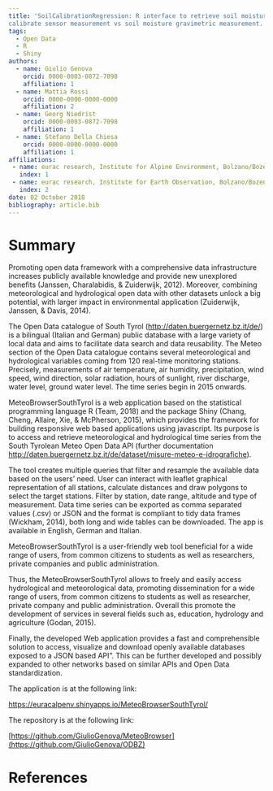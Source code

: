 ```yaml
---
title: 'SoilCalibrationRegression: R interface to retrieve soil moisture regression to
calibrate sensor measurement vs soil moisture gravimetric measurement.'
tags:
  - Open Data
  - R
  - Shiny
authors:
  - name: Giulio Genova
    orcid: 0000-0003-0872-7098
    affiliation: 1
  - name: Mattia Rossi
    orcid: 0000-0000-0000-0000
    affiliation: 2
  - name: Georg Niedrist
    orcid: 0000-0003-0872-7098
    affiliation: 1
  - name: Stefano Della Chiesa
    orcid: 0000-0000-0000-0000
    affiliation: 1
affiliations:
 - name: eurac research, Institute for Alpine Environment, Bolzano/Bozen, Italy.
   index: 1
 - name: eurac research, Institute for Earth Observation, Bolzano/Bozen, Italy.
   index: 2
date: 02 October 2018
bibliography: article.bib
---
```


# Summary

Promoting open data framework with a comprehensive data infrastructure increases
publicly available knowledge and provide new unexplored benefits (Janssen,
Charalabidis, & Zuiderwijk, 2012). Moreover, combining meteorological and
hydrological open data with other datasets unlock a big potential, with larger
impact in environmental application (Zuiderwijk, Janssen, & Davis, 2014).

The Open Data catalogue of South Tyrol (<http://daten.buergernetz.bz.it/de/>) is
a bilingual (Italian and German) public database with a large variety of local
data and aims to facilitate data search and data reusability. The Meteo section
of the Open Data catalogue contains several meteorological and hydrological
variables coming from 120 real-time monitoring stations. Precisely, measurements
of air temperature, air humidity, precipitation, wind speed, wind direction,
solar radiation, hours of sunlight, river discharge, water level, ground water
level. The time series begin in 2015 onwards.

MeteoBrowserSouthTyrol is a web application based on the statistical programming
language R (Team, 2018) and the package Shiny (Chang, Cheng, Allaire, Xie, &
McPherson, 2015), which provides the framework for building responsive web based
applications using javascript. Its purpose is to access and retrieve
meteorological and hydrological time series from the South Tyrolean Meteo Open
Data API (further documentation
<http://daten.buergernetz.bz.it/de/dataset/misure-meteo-e-idrografiche>).

The tool creates multiple queries that filter and resample the available data
based on the users’ need. User can interact with leaflet graphical
representation of all stations, calculate distances and draw polygons to select
the target stations. Filter by station, date range, altitude and type of
measurement. Data time series can be exported as comma separated values (.csv)
or JSON and the format is compliant to tidy data frames (Wickham, 2014), both
long and wide tables can be downloaded. The app is available in English, German
and Italian.

MeteoBrowserSouthTyrol is a user-friendly web tool beneficial for a wide range
of users, from common citizens to students as well as researchers, private
companies and public administration.

Thus, the MeteoBrowserSouthTyrol allows to freely and easily access hydrological
and meteorological data, promoting dissemination for a wide range of users, from
common citizens to students as well as researcher, private company and public
administration. Overall this promote the development of services in several
fields such as, education, hydrology and agriculture (Godan, 2015).

Finally, the developed Web application provides a fast and comprehensible
solution to access, visualize and download openly available databases exposed to
a JSON based API”. This can be further developed and possibly expanded to other
networks based on similar APIs and Open Data standardization.

The application is at the following link:

<https://euracalpenv.shinyapps.io/MeteoBrowserSouthTyrol/>

The repository is at the following link:

[https://github.com/GiulioGenova/MeteoBrowser](https://github.com/GiulioGenova/ODBZ)


# References
